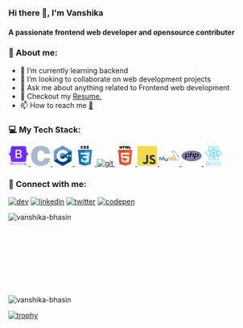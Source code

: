 ### Hi there 👋, I'm Vanshika
#### A passionate frontend web developer and opensource contributer

### 📜 About me:

- 🌱 I’m currently learning backend
- 👯 I’m looking to collaborate on web development projects
- 💬 Ask me about anything related to Frontend web development 
- 📝 Checkout my <a href="https://drive.google.com/file/d/1cBri4Dj2cI_nlxvpYNDgu-ivTR9bI1tk/view?usp=sharing">Resume.</a>
- 📫 How to reach me <a href="mailto:vanshikabhasin9@gmail.com">:e-mail:</a>
### 💻 My Tech Stack:

<p align="left"> <a href="https://getbootstrap.com" target="_blank"> <img src="https://raw.githubusercontent.com/devicons/devicon/master/icons/bootstrap/bootstrap-plain-wordmark.svg" alt="bootstrap" width="40" height="40"/> </a> <a href="https://www.cprogramming.com/" target="_blank"> <img src="https://raw.githubusercontent.com/devicons/devicon/master/icons/c/c-original.svg" alt="c" width="40" height="40"/> </a> <a href="https://www.w3schools.com/cpp/" target="_blank"> <img src="https://raw.githubusercontent.com/devicons/devicon/master/icons/cplusplus/cplusplus-original.svg" alt="cplusplus" width="40" height="40"/> </a> <a href="https://www.w3schools.com/css/" target="_blank"> <img src="https://raw.githubusercontent.com/devicons/devicon/master/icons/css3/css3-original-wordmark.svg" alt="css3" width="40" height="40"/> </a> <a href="https://git-scm.com/" target="_blank"> <img src="https://www.vectorlogo.zone/logos/git-scm/git-scm-icon.svg" alt="git" width="40" height="40"/> </a> <a href="https://www.w3.org/html/" target="_blank"> <img src="https://raw.githubusercontent.com/devicons/devicon/master/icons/html5/html5-original-wordmark.svg" alt="html5" width="40" height="40"/> </a> <a href="https://developer.mozilla.org/en-US/docs/Web/JavaScript" target="_blank"> <img src="https://raw.githubusercontent.com/devicons/devicon/master/icons/javascript/javascript-original.svg" alt="javascript" width="40" height="40"/> </a> <a href="https://www.mysql.com/" target="_blank"> <img src="https://raw.githubusercontent.com/devicons/devicon/master/icons/mysql/mysql-original-wordmark.svg" alt="mysql" width="40" height="40"/> </a> <a href="https://www.php.net" target="_blank"> <img src="https://raw.githubusercontent.com/devicons/devicon/master/icons/php/php-original.svg" alt="php" width="40" height="40"/> </a> <a href="https://reactjs.org/" target="_blank"> <img src="https://raw.githubusercontent.com/devicons/devicon/master/icons/react/react-original-wordmark.svg" alt="react" width="40" height="40"/> </a> </p>

### 🔗 Connect with me:

[<img src='https://cdn.jsdelivr.net/npm/simple-icons@3.0.1/icons/dev-dot-to.svg' alt='dev' height='30'>](https://dev.to/vanshikabhasin)    [<img src='https://cdn.jsdelivr.net/npm/simple-icons@3.0.1/icons/linkedin.svg' alt='linkedin' height='30'>](https://www.linkedin.com/in/vanshika-bhasin-73b1aa17a//)  [<img src='https://cdn.jsdelivr.net/npm/simple-icons@3.0.1/icons/twitter.svg' alt='twitter' height='30'>](https://twitter.com/Vanshika__5) 
[<img src='https://cdn.jsdelivr.net/npm/simple-icons@3.0.1/icons/codepen.svg' alt='codepen' height='30'>](https://codepen.io/_vanshika_)  <br>

<p>&nbsp;<img align="left" src="https://github-readme-stats.vercel.app/api?username=vanshika-bhasin&show_icons=true&locale=en" alt="vanshika-bhasin" /></p><br><br><br><br><br><br><br>
<p><img src="https://github-readme-stats.vercel.app/api/top-langs?username=vanshika-bhasin&show_icons=true&locale=en&layout=compact" alt="vanshika-bhasin" /></p>

[![trophy](https://github-profile-trophy.vercel.app/?username=vanshika-bhasin)](https://github.com/ryo-ma/github-profile-trophy)
